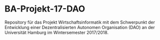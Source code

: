 # BA-Projekt-17-DAO
Repository für das Projekt Wirtschaftsinformatik mit dem Schwerpunkt der Entwicklung einer Dezentralisierten Autonomen Organisation (DAO) an der Universität Hamburg im Wintersemester 2017/2018.
